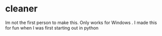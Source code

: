# cleaner
Im not the first person to make this.
 Only works for Windows
. I made this for fun when I was first starting out in python
